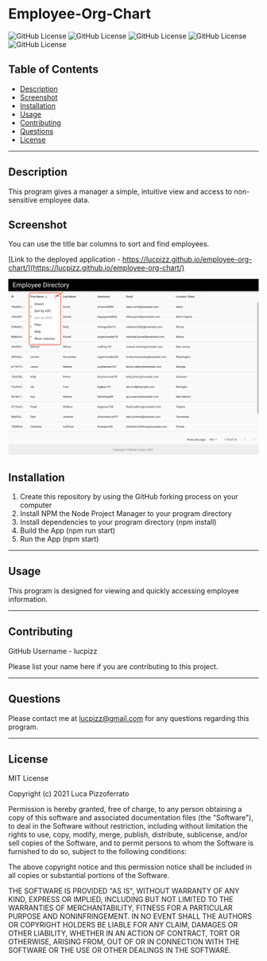 # Employee-Org-Chart

![GitHub License](https://img.shields.io/badge/MIT-License-informational) ![GitHub License](https://img.shields.io/badge/Node-JavaScript-informational) ![GitHub License](https://img.shields.io/badge/React-Framework-informational) ![GitHub License](https://img.shields.io/badge/Material_UI-CSS_Framework-informational) ![GitHub License](https://img.shields.io/badge/JavaScript-Programming_Language-informational)

## Table of Contents

- [Description](#description)
- [Screenshot](#screenshot)
- [Installation](#installation)
- [Usage](#usage)
- [Contributing](#contributing)
- [Questions](#question)
- [License](#license)

---

## Description

This program gives a manager a simple, intuitive view and access to non-sensitive employee data.

## Screenshot

You can use the title bar columns to sort and find employees.

[Link to the deployed application - https://lucpizz.github.io/employee-org-chart/](https://lucpizz.github.io/employee-org-chart/)

!["Application homepage"](./images/employee-org-chart.jpg)

## Installation

1. Create this repository by using the GitHub forking process on your computer
2. Install NPM the Node Project Manager to your program directory
3. Install dependencies to your program directory (npm install)
4. Build the App (npm run start)
5. Run the App (npm start)

---

## Usage

This program is designed for viewing and quickly accessing employee information.

---

## Contributing

GitHub Username - lucpizz

Please list your name here if you are contributing to this project.

---

## Questions

Please contact me at lucpizz@gmail.com for any questions regarding this program.

---

## License

MIT License

Copyright (c) 2021 Luca Pizzoferrato

Permission is hereby granted, free of charge, to any person obtaining a copy of this software and associated documentation files (the "Software"), to deal in the Software without restriction, including without limitation the rights to use, copy, modify, merge, publish, distribute, sublicense, and/or sell copies of the Software, and to permit persons to whom the Software is furnished to do so, subject to the following conditions:

The above copyright notice and this permission notice shall be included in all copies or substantial portions of the Software.

THE SOFTWARE IS PROVIDED "AS IS", WITHOUT WARRANTY OF ANY KIND, EXPRESS OR IMPLIED, INCLUDING BUT NOT LIMITED TO THE WARRANTIES OF MERCHANTABILITY, FITNESS FOR A PARTICULAR PURPOSE AND NONINFRINGEMENT. IN NO EVENT SHALL THE AUTHORS OR COPYRIGHT HOLDERS BE LIABLE FOR ANY CLAIM, DAMAGES OR OTHER LIABILITY, WHETHER IN AN ACTION OF CONTRACT, TORT OR OTHERWISE, ARISING FROM, OUT OF OR IN CONNECTION WITH THE SOFTWARE OR THE USE OR OTHER DEALINGS IN THE SOFTWARE.